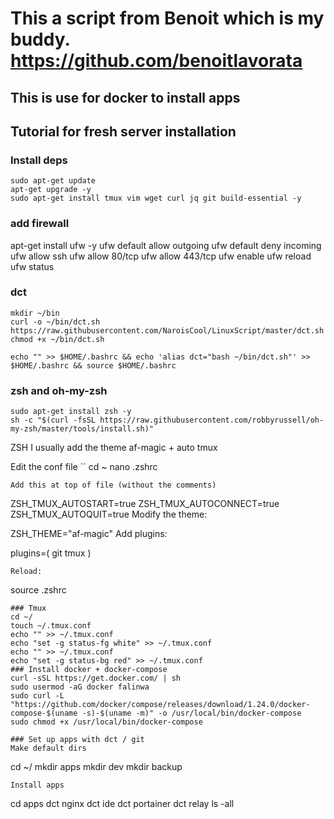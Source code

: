 # This a script from Benoit which is my buddy. https://github.com/benoitlavorata
## This is use for docker to install apps

## Tutorial for fresh server installation 

### Install deps
```
sudo apt-get update
apt-get upgrade -y
sudo apt-get install tmux vim wget curl jq git build-essential -y
```
### add firewall
apt-get install ufw -y
ufw default allow outgoing
ufw default deny incoming
ufw allow ssh
ufw allow 80/tcp
ufw allow 443/tcp
ufw enable
ufw reload
ufw status
### dct
```
mkdir ~/bin
curl -o ~/bin/dct.sh https://raw.githubusercontent.com/NaroisCool/LinuxScript/master/dct.sh
chmod +x ~/bin/dct.sh 
```

```
echo "" >> $HOME/.bashrc && echo 'alias dct="bash ~/bin/dct.sh"' >> $HOME/.bashrc && source $HOME/.bashrc
```

### zsh and oh-my-zsh
```
sudo apt-get install zsh -y
sh -c "$(curl -fsSL https://raw.githubusercontent.com/robbyrussell/oh-my-zsh/master/tools/install.sh)"
```
ZSH
I usually add the theme af-magic + auto tmux

Edit the conf file
``
cd ~
nano .zshrc
```
Add this at top of file (without the comments)
```
ZSH_TMUX_AUTOSTART=true
ZSH_TMUX_AUTOCONNECT=true
ZSH_TMUX_AUTOQUIT=true
Modify the theme:

ZSH_THEME="af-magic"
Add plugins:

plugins=(
git
tmux 
)
```
Reload:
```
source .zshrc
```
### Tmux
cd ~/
touch ~/.tmux.conf
echo "" >> ~/.tmux.conf
echo "set -g status-fg white" >> ~/.tmux.conf
echo "" >> ~/.tmux.conf
echo "set -g status-bg red" >> ~/.tmux.conf
### Install docker + docker-compose
curl -sSL https://get.docker.com/ | sh
sudo usermod -aG docker falinwa
sudo curl -L "https://github.com/docker/compose/releases/download/1.24.0/docker-compose-$(uname -s)-$(uname -m)" -o /usr/local/bin/docker-compose
sudo chmod +x /usr/local/bin/docker-compose

### Set up apps with dct / git
Make default dirs
```
cd ~/
mkdir apps
mkdir dev
mkdir backup
```
Install apps
```
cd apps
dct nginx
dct ide
dct portainer
dct relay
ls -all
```

